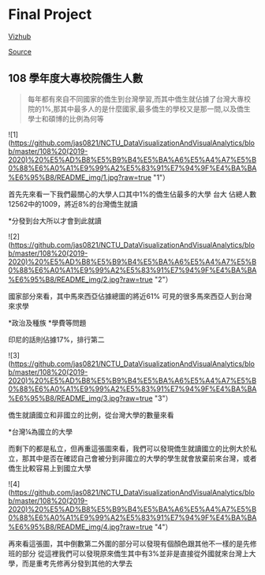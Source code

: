 # Final Project
[Vizhub](https://vizhub.com/JasonYeong0821/ccea78a9b0724f938f212f24e7711853 "link")

[Source](https://stats.moe.gov.tw/files/detail/108/108_student.csv "link")

## 108 學年度大專校院僑生人數
>每年都有來自不同國家的僑生到台灣學習,而其中僑生就佔據了台灣大專校院的1%,那其中最多人的是什麼國家,最多僑生的學校又是那一間,以及僑生學士和碩博的比例為何等

![1](https://github.com/jas0821/NCTU_DataVisualizationAndVisualAnalytics/blob/master/108%20(2019-2020)%20%E5%AD%B8%E5%B9%B4%E5%BA%A6%E5%A4%A7%E5%B0%88%E6%A0%A1%E9%99%A2%E5%83%91%E7%94%9F%E4%BA%BA%E6%95%B8/README_img/1.jpg?raw=true "1"）

首先先來看一下我們最關心的大學人口其中1%的僑生佔最多的大學
台大
佔總人數12562中的1009，將近8%的台灣僑生就讀

*分發到台大所以才會到此就讀

![2](https://github.com/jas0821/NCTU_DataVisualizationAndVisualAnalytics/blob/master/108%20(2019-2020)%20%E5%AD%B8%E5%B9%B4%E5%BA%A6%E5%A4%A7%E5%B0%88%E6%A0%A1%E9%99%A2%E5%83%91%E7%94%9F%E4%BA%BA%E6%95%B8/README_img/2.jpg?raw=true "2"）

國家部分來看，其中馬來西亞佔據總圖的將近61%
可見的很多馬來西亞人到台灣來求學

*政治及種族
*學費等問題

印尼的話則佔據17%，排行第二

![3](https://github.com/jas0821/NCTU_DataVisualizationAndVisualAnalytics/blob/master/108%20(2019-2020)%20%E5%AD%B8%E5%B9%B4%E5%BA%A6%E5%A4%A7%E5%B0%88%E6%A0%A1%E9%99%A2%E5%83%91%E7%94%9F%E4%BA%BA%E6%95%B8/README_img/3.jpg?raw=true "3"）

僑生就讀國立和非國立的比例，從台灣大學的數量來看

*台灣¼為國立的大學

而剩下的都是私立，但再重這張圖來看，我們可以發現僑生就讀國立的比例大於私立，那其中是否在確認自己會被分到非國立的大學的學生就會放棄前來台灣，或者僑生比較容易上到國立大學

![4](https://github.com/jas0821/NCTU_DataVisualizationAndVisualAnalytics/blob/master/108%20(2019-2020)%20%E5%AD%B8%E5%B9%B4%E5%BA%A6%E5%A4%A7%E5%B0%88%E6%A0%A1%E9%99%A2%E5%83%91%E7%94%9F%E4%BA%BA%E6%95%B8/README_img/4.jpg?raw=true "4"）

再來看這張圖，其中倒數第二外圍的部分可以發現有個顏色跟其他不一樣的是先修班的部分
從這裡我們可以發現原來僑生其中有3%並非是直接從外國就來台灣上大學，而是重考先修再分發到其他的大學去
